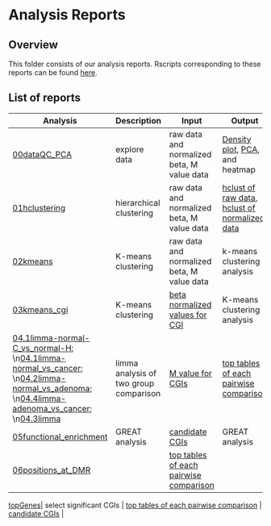 # Analysis Reports

Overview
-------------------
This folder consists of our analysis reports. Rscripts corresponding to these reports can be found [here](https://github.com/STAT540-UBC/yy_team01_colorectal-cancer_STAT540_2015/tree/master/rscripts). 

List of reports
-------------------

Analysis|Description|Input|Output|
------------- | -------------|------------- |------------- |
[00dataQC_PCA](https://github.com/STAT540-UBC/yy_team01_colorectal-cancer_STAT540_2015/tree/master/analysis_reports/00dataQC_PCA) | explore data | raw data and normalized beta, M value data |[Density plot](https://github.com/STAT540-UBC/yy_team01_colorectal-cancer_STAT540_2015/blob/master/figures/dataQC_beta_density.png), [PCA](https://github.com/STAT540-UBC/yy_team01_colorectal-cancer_STAT540_2015/blob/master/figures/dataQC_norm_beta_PCA.png), and heatmap
[01hclustering](https://github.com/STAT540-UBC/yy_team01_colorectal-cancer_STAT540_2015/tree/master/analysis_reports/01hclustering) | hierarchical clustering| raw data and normalized beta, M value data | [hclust of raw data](https://github.com/STAT540-UBC/yy_team01_colorectal-cancer_STAT540_2015/blob/master/figures/ward_raw_filtered.png), [hclust of normalized data](https://github.com/STAT540-UBC/yy_team01_colorectal-cancer_STAT540_2015/blob/master/figures/ward_cgi_normalized.png) |
[02kmeans](https://github.com/STAT540-UBC/yy_team01_colorectal-cancer_STAT540_2015/tree/master/analysis_reports/02kmeans)| K-means clustering | raw data and normalized beta, M value data | k-means clustering analysis|
[03kmeans_cgi](https://github.com/STAT540-UBC/yy_team01_colorectal-cancer_STAT540_2015/tree/master/analysis_reports/03kmeans_cgi) | K-means clustering | [beta normalized values for CGI](https://github.com/STAT540-UBC/yy_team01_colorectal-cancer_STAT540_2015/blob/master/rscripts/02norm_and_aggregate.R) | K-means clustering analysis |
[04.1limma-normal-C\_vs\_normal-H](https://github.com/STAT540-UBC/yy_team01_colorectal-cancer_STAT540_2015/tree/master/analysis_reports/04.1limma-normal-C_vs_normal-H); \n[04.1limma-normal_vs_cancer](https://github.com/STAT540-UBC/yy_team01_colorectal-cancer_STAT540_2015/tree/master/analysis_reports/04.1limma-normal_vs_cancer); \n[04.2limma-normal_vs_adenoma](https://github.com/STAT540-UBC/yy_team01_colorectal-cancer_STAT540_2015/tree/master/analysis_reports/04.2limma-normal_vs_adenoma); \n[04.4limma-adenoma_vs_cancer](https://github.com/STAT540-UBC/yy_team01_colorectal-cancer_STAT540_2015/tree/master/analysis_reports/04.4limma-adenoma_vs_cancer); \n[04.3limma](https://github.com/STAT540-UBC/yy_team01_colorectal-cancer_STAT540_2015/tree/master/analysis_reports/04.3limma)| limma analysis of two group comparison| [M value for CGIs](https://github.com/STAT540-UBC/yy_team01_colorectal-cancer_STAT540_2015/blob/master/rscripts/02norm_and_aggregate.R) | [top tables of each pairwise comparison](https://github.com/STAT540-UBC/yy_team01_colorectal-cancer_STAT540_2015/tree/master/data/topTables)|
[05functional_enrichment](https://github.com/STAT540-UBC/yy_team01_colorectal-cancer_STAT540_2015/tree/master/analysis_reports/05functional_enrichment)| GREAT analysis | [candidate CGIs](https://github.com/STAT540-UBC/yy_team01_colorectal-cancer_STAT540_2015/tree/master/analysis_reports/topGenes) | GREAT analysis|
[06positions_at_DMR](https://github.com/STAT540-UBC/yy_team01_colorectal-cancer_STAT540_2015/tree/master/analysis_reports/06positions_at_DMR)| | [top tables of each pairwise comparison](https://github.com/STAT540-UBC/yy_team01_colorectal-cancer_STAT540_2015/tree/master/data/topTables)| |

[topGenes](https://github.com/STAT540-UBC/yy_team01_colorectal-cancer_STAT540_2015/tree/master/analysis_reports/topGenes)| select significant CGIs | [top tables of each pairwise comparison](https://github.com/STAT540-UBC/yy_team01_colorectal-cancer_STAT540_2015/tree/master/data/topTables) | [candidate CGIs](https://github.com/STAT540-UBC/yy_team01_colorectal-cancer_STAT540_2015/tree/master/analysis_reports/topGenes) |